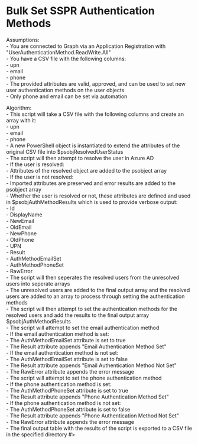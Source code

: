 # Bulk Set SSPR Authentication Methods  
Assumptions:  
    - You are connected to Graph via an Application Registration with "UserAuthenticationMethod.ReadWrite.All"  
    - You have a CSV file with the following columns:  
        - upn  
        - email  
        - phone  
    - The provided attributes are valid, approved, and can be used to set new user authentication methods on the user objects  
    - Only phone and email can be set via automation  
  
Algorithm:  
    - This script will take a CSV file with the following columns and create an array with it:  
        - upn  
        - email  
        - phone  
    - A new PowerShell object is instantiated to extend the attributes of the original CSV file  into $psobjResolvedUserStatus  
    - The script will then attempt to resolve the user in Azure AD  
        - If the user is resolved:  
            - Attributes of the resolved object are added to the psobject array  
        - If the user is not resolved:  
            - Imported attributes are preserved and error results are added to the psobject array  
        - Whether the user is resolved or not, these attributes are defined and used in $psobjAuthMethodResults which is used to provide verbose output:  
            - Id  
            - DisplayName  
            - NewEmail  
            - OldEmail  
            - NewPhone  
            - OldPhone  
            - UPN  
            - Result  
            - AuthMethodEmailSet  
            - AuthMethodPhoneSet  
            - RawError  
    - The script will then seperates the resolved users from the unresolved users into seperate arrays  
    - The unresolved users are added to the final output array and the resolved users are added to an array to process through setting the authentication methods  
    - The script will then attempt to set the authentication methods for the resolved users and add the results to the final output array $psobjAuthMethodResults  
        - The script will attempt to set the email authentication method  
            - If the email authentication method is set:  
                - The AuthMethodEmailSet attribute is set to true  
                - The Result attribute appends "Email Authentication Method Set"  
            - If the email authentication method is not set:  
                - The AuthMethodEmailSet attribute is set to false  
                - The Result attribute appends "Email Authentication Method Not Set"  
                - The RawError attribute appends the error message  
        - The script will attempt to set the phone authentication method  
            - If the phone authentication method is set:  
                - The AuthMethodPhoneSet attribute is set to true  
                - The Result attribute appends "Phone Authentication Method Set"  
            - If the phone authentication method is not set:  
                - The AuthMethodPhoneSet attribute is set to false  
                - The Result attribute appends "Phone Authentication Method Not Set"  
                - The RawError attribute appends the error message  
    - The final output table with the results of the script is exported to a CSV file in the specified directory #>    